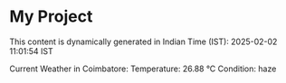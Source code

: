 # My Project

This content is dynamically generated in Indian Time (IST): 2025-02-02 11:01:54 IST


Current Weather in Coimbatore:
Temperature: 26.88 °C
Condition: haze

